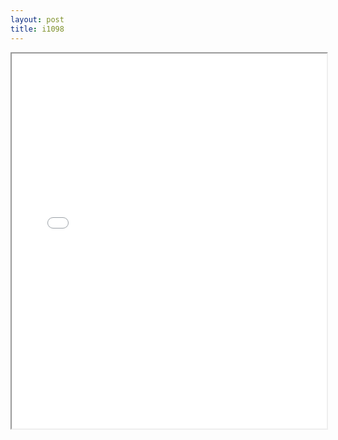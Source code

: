 ```yaml
---
layout: post
title: i1098
---
```


<div class="pdf-container">
<iframe src="/ea/assets/pdfs/pub.n.ins/i1098.pdf" height="600" width="100%" allowFullScreen="true"></iframe>
</div>

